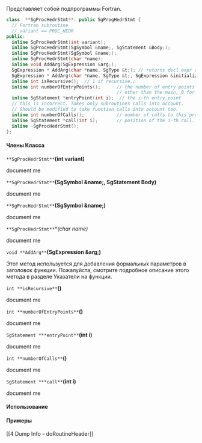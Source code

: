 Представляет собой подпрограммы Fortran.

```cpp
class  **SgProcHedrStmt**: public SgProgHedrStmt {
  // Fortran subroutine
  // variant == PROC_HEDR
public:        
  inline SgProcHedrStmt(int variant);
  inline SgProcHedrStmt(SgSymbol &name;, SgStatement &Body;);
  inline SgProcHedrStmt(SgSymbol &name;);
  inline SgProcHedrStmt(char *name);
  inline void AddArg(SgExpression &arg;); 
  SgExpression * AddArg(char *name, SgType &t;); // returns decl expr created.
  SgExpression * AddArg(char *name, SgType &t;, SgExpression &initializer;);
  inline int isRecursive();  // 1 if recursive.;
  inline int numberOfEntryPoints();      // the number of entry points
                                         // other than the main, 0 for C funcs.
  inline SgStatement *entryPoint(int i);  // the i-th entry point
  // this is incorrect. Takes only subroutines calls into account.
  // Should be modified to take function calls into account too.
  inline int numberOfCalls();            // number of calls to this proc.
  inline SgStatement *call(int i);       // position of the i-th call.  
  inline ~SgProcHedrStmt();
};      
```
#### Члены Класса 

`**SgProcHedrStmt**`**(int variant)**

document me

`**SgProcHedrStmt**`**(SgSymbol &name;, SgStatement Body)**

document me

`**SgProcHedrStmt**`**(SgSymbol &name;)**

document me

`**SgProcHedrStmt**`**(char *name)**

document me

`void **AddArg**`**(SgExpression &arg;)**

Этот метод используется для добавления формальных параметров в заголовок функции. Пожалуйста, смотрите подробное описание этого метода в разделе Указатели на функции.

`int **isRecursive**`**()**

document me

`int **numberOfEntryPoints**`**()**

document me

`SgStatement ***entryPoint**`**(int i)**

document me

`int **numberOfCalls**`**()**

document me

`SgStatement ***call**`**(int i)**

document me
#### Использование


#### Примеры
[[4 Dump Info - doRoutineHeader]]